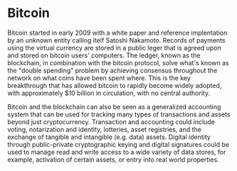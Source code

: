 # Bitcoin
Bitcoin started in early 2009 with a white paper and reference implentation by an unknown entity calling itelf Satoshi Nakamoto. Records of payments using the virtual currency are stored in a public leger that is agreed upon and stored on bitcoin users' computers. The ledger, known as the blockchain, in combination with the bitcoin protocol, solve what's known as the "double spending" problem by achieving consensus throughout the network on what coins have been spent where. This is the key breakthrough that has allowed bitcoin to rapidly become widely adopted, with approximately $10 billion in circulation, with no central authority.

Bitcoin and the blockchain can also be seen as a generalized accounting system that can be used for tracking many types of transactions and assets beyond just cryptocurrency. Transaction and accounting could include voting, notarization and identity, lotteries, asset registries, and the exchange of tangible and intangible (e.g. data) assets. Digital identity through public-private cryptographic keying and digital signatures could be used to manage read and write access to a wide variety of data stores, for example, activation of certain assets, or entry into real world properties. 


